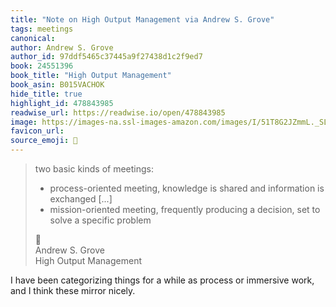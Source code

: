 ```yaml
---
title: "Note on High Output Management via Andrew S. Grove"
tags: meetings
canonical: 
author: Andrew S. Grove
author_id: 97ddf5465c37445a9f27438d1c2f9ed7
book: 24551396
book_title: "High Output Management"
book_asin: B015VACHOK
hide_title: true
highlight_id: 478843985
readwise_url: https://readwise.io/open/478843985
image: https://images-na.ssl-images-amazon.com/images/I/51T8G2JZmmL._SL200_.jpg
favicon_url: 
source_emoji: 📕
---
```


> two basic kinds of meetings:
> - process-oriented meeting, knowledge is shared and information is exchanged [...]
> - mission-oriented meeting, frequently producing a decision, set to solve a specific problem
> <div class="quoteback-footer"><div class="quoteback-avatar"><span class="mini-emoji"> 📕</span></div><div class="quoteback-metadata"><div class="metadata-inner"><span style="display:none">FROM:</span><div aria-label="Andrew S. Grove" class="quoteback-author"> Andrew S. Grove</div><div aria-label="High Output Management" class="quoteback-title"> High Output Management</div></div></div></div>

I have been categorizing things for a while as process or immersive work, and I think these mirror nicely.